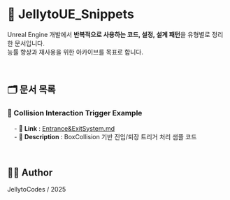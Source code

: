 # 🧠 JellytoUE_Snippets

Unreal Engine 개발에서 **반복적으로 사용하는 코드, 설정, 설계 패턴**을 유형별로 정리한 문서입니다.  
능률 향상과 재사용을 위한 아카이브를 목표로 합니다.

<br>

## 🗂️ 문서 목록

### 📄 Collision Interaction Trigger Example
&nbsp;&nbsp;&nbsp; - 🔗 **Link** : [Entrance&ExitSystem.md](Entrance&ExitSystem.md)  
&nbsp;&nbsp;&nbsp; - 📝 **Description** : BoxCollision 기반 진입/퇴장 트리거 처리 샘플 코드


<br>

## 🧑‍💻 Author 
JellytoCodes / 2025
